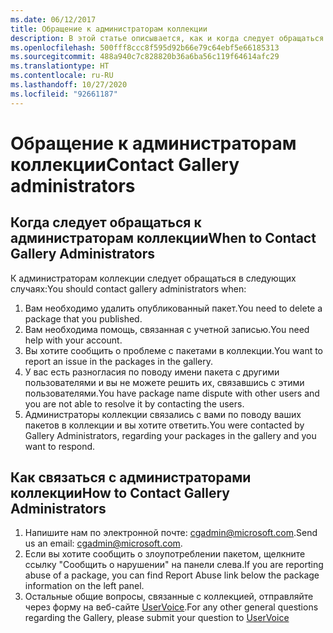 ```yaml
---
ms.date: 06/12/2017
title: Обращение к администраторам коллекции
description: В этой статье описывается, как и когда следует обращаться к администратору коллекции PowerShell.
ms.openlocfilehash: 500fff8ccc8f595d92b66e79c64ebf5e66185313
ms.sourcegitcommit: 488a940c7c828820b36a6ba56c119f64614afc29
ms.translationtype: HT
ms.contentlocale: ru-RU
ms.lasthandoff: 10/27/2020
ms.locfileid: "92661187"
---
```

# <a name="contact-gallery-administrators"></a><span data-ttu-id="06970-103">Обращение к администраторам коллекции</span><span class="sxs-lookup"><span data-stu-id="06970-103">Contact Gallery administrators</span></span>

## <a name="when-to-contact-gallery-administrators"></a><span data-ttu-id="06970-104">Когда следует обращаться к администраторам коллекции</span><span class="sxs-lookup"><span data-stu-id="06970-104">When to Contact Gallery Administrators</span></span>

<span data-ttu-id="06970-105">К администраторам коллекции следует обращаться в следующих случаях:</span><span class="sxs-lookup"><span data-stu-id="06970-105">You should contact gallery administrators when:</span></span>

1. <span data-ttu-id="06970-106">Вам необходимо удалить опубликованный пакет.</span><span class="sxs-lookup"><span data-stu-id="06970-106">You need to delete a package that you published.</span></span>
1. <span data-ttu-id="06970-107">Вам необходима помощь, связанная с учетной записью.</span><span class="sxs-lookup"><span data-stu-id="06970-107">You need help with your account.</span></span>
1. <span data-ttu-id="06970-108">Вы хотите сообщить о проблеме с пакетами в коллекции.</span><span class="sxs-lookup"><span data-stu-id="06970-108">You want to report an issue in the packages in the gallery.</span></span>
1. <span data-ttu-id="06970-109">У вас есть разногласия по поводу имени пакета с другими пользователями и вы не можете решить их, связавшись с этими пользователями.</span><span class="sxs-lookup"><span data-stu-id="06970-109">You have package name dispute with other users and you are not able to resolve it by contacting the users.</span></span>
1. <span data-ttu-id="06970-110">Администраторы коллекции связались с вами по поводу ваших пакетов в коллекции и вы хотите ответить.</span><span class="sxs-lookup"><span data-stu-id="06970-110">You were contacted by Gallery Administrators, regarding your packages in the gallery and you want to respond.</span></span>

## <a name="how-to-contact-gallery-administrators"></a><span data-ttu-id="06970-111">Как связаться с администраторами коллекции</span><span class="sxs-lookup"><span data-stu-id="06970-111">How to Contact Gallery Administrators</span></span>

1. <span data-ttu-id="06970-112">Напишите нам по электронной почте: cgadmin@microsoft.com.</span><span class="sxs-lookup"><span data-stu-id="06970-112">Send us an email: cgadmin@microsoft.com.</span></span>
1. <span data-ttu-id="06970-113">Если вы хотите сообщить о злоупотреблении пакетом, щелкните ссылку "Сообщить о нарушении" на панели слева.</span><span class="sxs-lookup"><span data-stu-id="06970-113">If you are reporting abuse of a package, you can find Report Abuse link below the package information on the left panel.</span></span>
1. <span data-ttu-id="06970-114">Остальные общие вопросы, связанные с коллекцией, отправляйте через форму на веб-сайте [UserVoice](http://windowsserver.uservoice.com/forums/301869-powershell).</span><span class="sxs-lookup"><span data-stu-id="06970-114">For any other general questions regarding the Gallery, please submit your question to [UserVoice](http://windowsserver.uservoice.com/forums/301869-powershell)</span></span>
